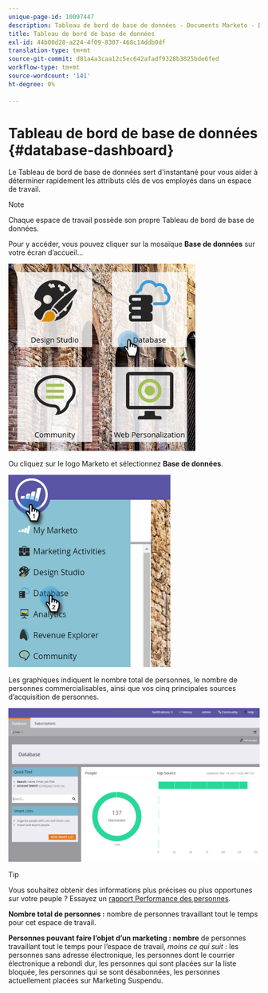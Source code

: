 ```yaml
---
unique-page-id: 10097447
description: Tableau de bord de base de données - Documents Marketo - Documentation du produit
title: Tableau de bord de base de données
exl-id: 44b00d28-a224-4f09-8307-468c14ddb0df
translation-type: tm+mt
source-git-commit: d81a4a3caa12c5ec642afadf9328b3825bde6fed
workflow-type: tm+mt
source-wordcount: '141'
ht-degree: 0%

---
```


# Tableau de bord de base de données {#database-dashboard}

Le Tableau de bord de base de données sert d&#39;instantané pour vous aider à déterminer rapidement les attributs clés de vos employés dans un espace de travail.

>[!NOTE]
>
>Chaque espace de travail possède son propre Tableau de bord de base de données.

Pour y accéder, vous pouvez cliquer sur la mosaïque **Base de données** sur votre écran d’accueil...

![](assets/db-3.png)

Ou cliquez sur le logo Marketo et sélectionnez **Base de données**.

![](assets/db2.png)

Les graphiques indiquent le nombre total de personnes, le nombre de personnes commercialisables, ainsi que vos cinq principales sources d’acquisition de personnes.

![](assets/three-7.png)

>[!TIP]
>
>Vous souhaitez obtenir des informations plus précises ou plus opportunes sur votre peuple ? Essayez un [rapport Performance des personnes](/help/marketo/product-docs/reporting/basic-reporting/report-types/people-performance-report.md).

**Nombre total de personnes :** nombre de personnes travaillant tout le temps pour cet espace de travail.

**Personnes pouvant faire l’objet d’un marketing : nombre** de personnes travaillant tout le temps pour l’espace de travail,  _moins ce qui suit_ : les personnes sans adresse électronique, les personnes dont le courrier électronique a rebondi dur, les personnes qui sont placées sur la liste bloquée, les personnes qui se sont désabonnées, les personnes actuellement placées sur Marketing Suspendu.

